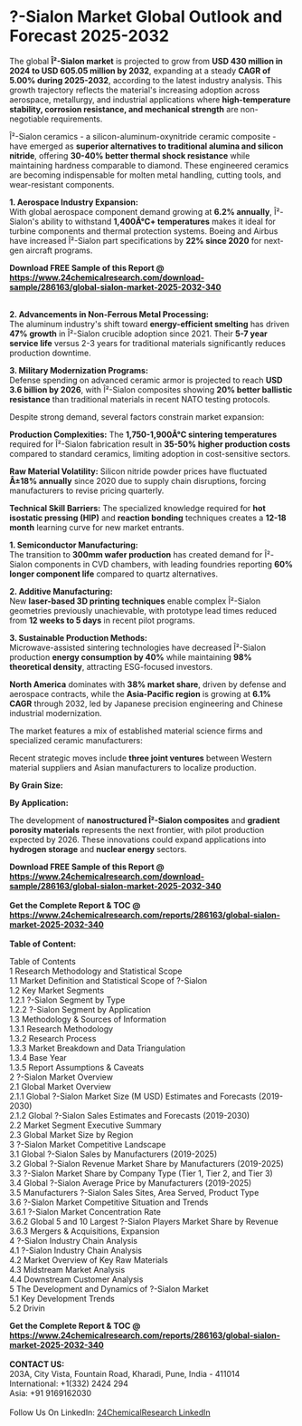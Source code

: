 <h1>?-Sialon Market Global Outlook and Forecast 2025-2032</h1><p>The global <strong>Î²-Sialon market</strong> is projected to grow from <strong>USD 430 million in 2024 to USD 605.05 million by 2032</strong>, expanding at a steady <strong>CAGR of 5.00% during 2025-2032</strong>, according to the latest industry analysis. This growth trajectory reflects the material's increasing adoption across aerospace, metallurgy, and industrial applications where <strong>high-temperature stability, corrosion resistance, and mechanical strength</strong> are non-negotiable requirements.</p><p>Î²-Sialon ceramics - a silicon-aluminum-oxynitride ceramic composite - have emerged as <strong>superior alternatives to traditional alumina and silicon nitride</strong>, offering <strong>30-40% better thermal shock resistance</strong> while maintaining hardness comparable to diamond. These engineered ceramics are becoming indispensable for molten metal handling, cutting tools, and wear-resistant components.</p><p><strong>1. Aerospace Industry Expansion:</strong><br>
With global aerospace component demand growing at <strong>6.2% annually</strong>, Î²-Sialon's ability to withstand <strong>1,400Â°C+ temperatures</strong> makes it ideal for turbine components and thermal protection systems. Boeing and Airbus have increased Î²-Sialon part specifications by <strong>22% since 2020</strong> for next-gen aircraft programs.</p><div><b>Download FREE Sample of this Report @ 
            <a href="https://www.24chemicalresearch.com/download-sample/286163/global-sialon-market-2025-2032-340">
            https://www.24chemicalresearch.com/download-sample/286163/global-sialon-market-2025-2032-340</a></b></div><br><p><strong>2. Advancements in Non-Ferrous Metal Processing:</strong><br>
The aluminum industry's shift toward <strong>energy-efficient smelting</strong> has driven <strong>47% growth</strong> in Î²-Sialon crucible adoption since 2021. Their <strong>5-7 year service life</strong> versus 2-3 years for traditional materials significantly reduces production downtime.</p><p><strong>3. Military Modernization Programs:</strong><br>
Defense spending on advanced ceramic armor is projected to reach <strong>USD 3.6 billion by 2026</strong>, with Î²-Sialon composites showing <strong>20% better ballistic resistance</strong> than traditional materials in recent NATO testing protocols.</p><p>Despite strong demand, several factors constrain market expansion:</p><p><strong>Production Complexities:</strong> The <strong>1,750-1,900Â°C sintering temperatures</strong> required for Î²-Sialon fabrication result in <strong>35-50% higher production costs</strong> compared to standard ceramics, limiting adoption in cost-sensitive sectors.</p><p><strong>Raw Material Volatility:</strong> Silicon nitride powder prices have fluctuated <strong>Â±18% annually</strong> since 2020 due to supply chain disruptions, forcing manufacturers to revise pricing quarterly.</p><p><strong>Technical Skill Barriers:</strong> The specialized knowledge required for <strong>hot isostatic pressing (HIP)</strong> and <strong>reaction bonding</strong> techniques creates a <strong>12-18 month</strong> learning curve for new market entrants.</p><p><strong>1. Semiconductor Manufacturing:</strong><br>
The transition to <strong>300mm wafer production</strong> has created demand for Î²-Sialon components in CVD chambers, with leading foundries reporting <strong>60% longer component life</strong> compared to quartz alternatives.</p><p><strong>2. Additive Manufacturing:</strong><br>
New <strong>laser-based 3D printing techniques</strong> enable complex Î²-Sialon geometries previously unachievable, with prototype lead times reduced from <strong>12 weeks to 5 days</strong> in recent pilot programs.</p><p><strong>3. Sustainable Production Methods:</strong><br>
Microwave-assisted sintering technologies have decreased Î²-Sialon production <strong>energy consumption by 40%</strong> while maintaining <strong>98% theoretical density</strong>, attracting ESG-focused investors.</p><p><strong>North America</strong> dominates with <strong>38% market share</strong>, driven by defense and aerospace contracts, while the <strong>Asia-Pacific region</strong> is growing at <strong>6.1% CAGR</strong> through 2032, led by Japanese precision engineering and Chinese industrial modernization.</p><p>The market features a mix of established material science firms and specialized ceramic manufacturers:</p><p>Recent strategic moves include <strong>three joint ventures</strong> between Western material suppliers and Asian manufacturers to localize production.</p><p><strong>By Grain Size:</strong></p><p><strong>By Application:</strong></p><p>The development of <strong>nanostructured Î²-Sialon composites</strong> and <strong>gradient porosity materials</strong> represents the next frontier, with pilot production expected by 2026. These innovations could expand applications into <strong>hydrogen storage</strong> and <strong>nuclear energy</strong> sectors.</p><div><b>Download FREE Sample of this Report @ 
            <a href="https://www.24chemicalresearch.com/download-sample/286163/global-sialon-market-2025-2032-340">
            https://www.24chemicalresearch.com/download-sample/286163/global-sialon-market-2025-2032-340</a></b></div><br><div><b>Get the Complete Report & TOC @ 
            <a href="https://www.24chemicalresearch.com/reports/286163/global-sialon-market-2025-2032-340">
            https://www.24chemicalresearch.com/reports/286163/global-sialon-market-2025-2032-340</a></b></div><br>
            <b>Table of Content:</b><p>Table of Contents<br />
1 Research Methodology and Statistical Scope<br />
1.1 Market Definition and Statistical Scope of ?-Sialon<br />
1.2 Key Market Segments<br />
1.2.1 ?-Sialon Segment by Type<br />
1.2.2 ?-Sialon Segment by Application<br />
1.3 Methodology & Sources of Information<br />
1.3.1 Research Methodology<br />
1.3.2 Research Process<br />
1.3.3 Market Breakdown and Data Triangulation<br />
1.3.4 Base Year<br />
1.3.5 Report Assumptions & Caveats<br />
2 ?-Sialon Market Overview<br />
2.1 Global Market Overview<br />
2.1.1 Global ?-Sialon Market Size (M USD) Estimates and Forecasts (2019-2030)<br />
2.1.2 Global ?-Sialon Sales Estimates and Forecasts (2019-2030)<br />
2.2 Market Segment Executive Summary<br />
2.3 Global Market Size by Region<br />
3 ?-Sialon Market Competitive Landscape<br />
3.1 Global ?-Sialon Sales by Manufacturers (2019-2025)<br />
3.2 Global ?-Sialon Revenue Market Share by Manufacturers (2019-2025)<br />
3.3 ?-Sialon Market Share by Company Type (Tier 1, Tier 2, and Tier 3)<br />
3.4 Global ?-Sialon Average Price by Manufacturers (2019-2025)<br />
3.5 Manufacturers ?-Sialon Sales Sites, Area Served, Product Type<br />
3.6 ?-Sialon Market Competitive Situation and Trends<br />
3.6.1 ?-Sialon Market Concentration Rate<br />
3.6.2 Global 5 and 10 Largest ?-Sialon Players Market Share by Revenue<br />
3.6.3 Mergers & Acquisitions, Expansion<br />
4 ?-Sialon Industry Chain Analysis<br />
4.1 ?-Sialon Industry Chain Analysis<br />
4.2 Market Overview of Key Raw Materials<br />
4.3 Midstream Market Analysis<br />
4.4 Downstream Customer Analysis<br />
5 The Development and Dynamics of ?-Sialon Market <br />
5.1 Key Development Trends<br />
5.2 Drivin</p><div><b>Get the Complete Report & TOC @ 
            <a href="https://www.24chemicalresearch.com/reports/286163/global-sialon-market-2025-2032-340">
            https://www.24chemicalresearch.com/reports/286163/global-sialon-market-2025-2032-340</a></b></div><br><b>CONTACT US:</b><br>
            203A, City Vista, Fountain Road, Kharadi, Pune, India - 411014<br>
            International: +1(332) 2424 294<br>
            Asia: +91 9169162030 <br><br>
            Follow Us On LinkedIn: <a href="https://www.linkedin.com/company/24chemicalresearch/">24ChemicalResearch LinkedIn</a>
